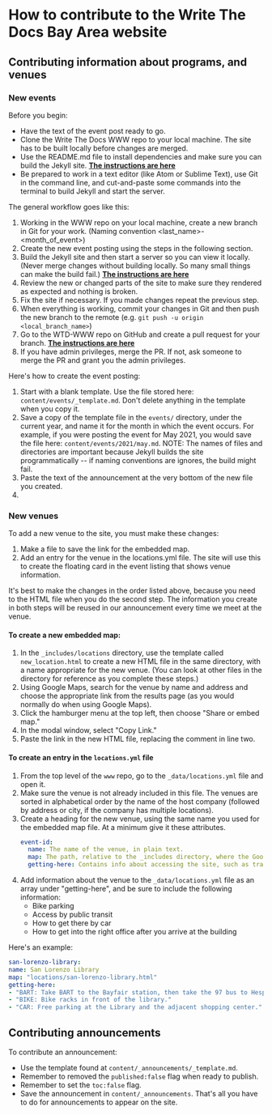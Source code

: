# How to contribute to the Write The Docs Bay Area website

## Contributing information about programs, and venues

### New events

Before you begin:

* Have the text of the event post ready to go.
* Clone the Write The Docs WWW repo to your local machine. The site has to be built locally before changes are merged.
* Use the README.md file to install dependencies and make sure you can build the Jekyll site. **[The instructions are here]()**
* Be prepared to work in a text editor (like Atom or Sublime Text), use Git in the command line, and cut-and-paste some commands into the terminal to build Jekyll and start the server.

The general workflow goes like this:

1. Working in the WWW repo on your local machine, create a new branch in Git for your work. (Naming convention <last_name>-<month_of_event>)
1. Create the new event posting using the steps in the following section.
1. Build the Jekyll site and then start a server so you can view it locally. (Never merge changes without building locally. So many small things can make the build fail.) **[The instructions are here]()**
1. Review the new or changed parts of the site to make sure they rendered as expected and nothing is broken.
1. Fix the site if necessary. If you made changes repeat the previous step.
1. When everything is working, commit your changes in Git and then push the new branch to the remote (e.g. `git push -u origin <local_branch_name>`)
1. Go to the WTD-WWW repo on GitHub and create a pull request for your branch. **[The instructions are here]()**
1. If you have admin privileges, merge the PR. If not, ask someone to merge the PR and grant you the admin privileges.  


Here's how to create the event posting: 

1. Start with a blank template. Use the file stored here: `content/events/_template.md`. Don't delete anything in the template when you copy it.
1. Save a copy of the template file in the `events/` directory, under the current year, and name it for the month in which the event occurs. For example, if you were posting the event for May 2021, you would save the file here: `content/events/2021/may.md`. NOTE: The names of files and directories are important because Jekyll builds the site programmatically -- if naming conventions are ignores, the build might fail.
1.  Paste the text of the announcement at the very bottom of the new file you created.
1.


### New venues

To add a new venue to the site, you must make these changes:

1.  Make a file to save the link for the embedded map.
2.  Add an entry for the venue in the locations.yml file. The site will use this to create the floating card in the event listing that shows venue information.

It's best to make the changes in the order listed above, because you need to  the HTML file when you do the second step.
The information you create in both steps will be reused in our announcement every time we meet at the venue.

#### To create a new embedded map:

1.  In the `_includes/locations` directory, use the template called `new_location.html` to create a new HTML file in the same directory, with a name appropriate for the new venue.
(You can look at other files in the directory for reference as you complete these steps.)
2.  Using Google Maps, search for the venue by name and address and choose the appropriate link from the results page (as you would normally do when using Google Maps).
3.  Click the hamburger menu at the top left, then choose "Share or embed map."
4.  In the modal window, select "Copy Link."
5.  Paste the link in the new HTML file, replacing the comment in line two.

#### To create an entry in the `locations.yml` file

1.  From the top level of the `www` repo, go to the `_data/locations.yml` file and open it.
2.  Make sure the venue is not already included in this file. The venues are sorted in alphabetical order by the name of the host company (followed by address or city, if the company has multiple locations).
3.  Create a heading for the new venue, using the same name you used for the embedded map file.
    At a minimum give it these attributes.
    ```yaml
    event-id:
      name: The name of the venue, in plain text.
      map: The path, relative to the _includes directory, where the Google Maps embed lives (typically "locations/filename.html")
      getting-here: Contains info about accessing the site, such as transit options and parking.

4. Add information about the venue to the `_data/locations.yml` file as an array under "getting-here", and be sure to include the following information:
   *  Bike parking
   *  Access by public transit
   *  How to get there by car
   *  How to get into the right office after you arrive at the building

Here's an example:

```yaml
san-lorenzo-library:
name: San Lorenzo Library
map: "locations/san-lorenzo-library.html"
getting-here:
- "BART: Take BART to the Bayfair station, then take the 97 bus to Hesperian and Paseo Grande."
- "BIKE: Bike racks in front of the library."
- "CAR: Free parking at the Library and the adjacent shopping center." name: LinkedIn
```


## Contributing announcements

To contribute an announcement:
* Use the template found at `content/_announcements/_template.md`.
* Remember to removed the `published:false` flag when ready to publish.
* Remember to set the `toc:false` flag.
* Save the announcement in `content/_announcements`. That's all you have to do for announcements to appear on the site.
